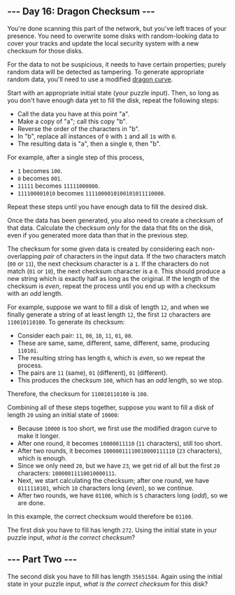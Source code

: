 --- Day 16: Dragon Checksum ---
-------------------------------

You're done scanning this part of the network, but you've left traces of your presence. You need to overwrite some disks with random-looking data to cover your tracks and update the local security system with a new checksum for those disks.


For the data to not be suspicious, it needs to have certain properties; purely random data will be detected as tampering. To generate appropriate random data, you'll need to use a modified [dragon curve](https://en.wikipedia.org/wiki/Dragon_curve).


Start with an appropriate initial state (your puzzle input). Then, so long as you don't have enough data yet to fill the disk, repeat the following steps:


* Call the data you have at this point "a".
* Make a copy of "a"; call this copy "b".
* Reverse the order of the characters in "b".
* In "b", replace all instances of `0` with `1` and all `1`s with `0`.
* The resulting data is "a", then a single `0`, then "b".


For example, after a single step of this process,


* `1` becomes `100`.
* `0` becomes `001`.
* `11111` becomes `11111000000`.
* `111100001010` becomes `1111000010100101011110000`.


Repeat these steps until you have enough data to fill the desired disk.


Once the data has been generated, you also need to create a checksum of that data. Calculate the checksum *only* for the data that fits on the disk, even if you generated more data than that in the previous step.


The checksum for some given data is created by considering each non-overlapping *pair* of characters in the input data. If the two characters match (`00` or `11`), the next checksum character is a `1`. If the characters do not match (`01` or `10`), the next checksum character is a `0`. This should produce a new string which is exactly half as long as the original. If the length of the checksum is *even*, repeat the process until you end up with a checksum with an *odd* length.


For example, suppose we want to fill a disk of length `12`, and when we finally generate a string of at least length `12`, the first `12` characters are `110010110100`. To generate its checksum:


* Consider each pair: `11`, `00`, `10`, `11`, `01`, `00`.
* These are same, same, different, same, different, same, producing `110101`.
* The resulting string has length `6`, which is *even*, so we repeat the process.
* The pairs are `11` (same), `01` (different), `01` (different).
* This produces the checksum `100`, which has an *odd* length, so we stop.


Therefore, the checksum for `110010110100` is `100`.


Combining all of these steps together, suppose you want to fill a disk of length `20` using an initial state of `10000`:


* Because `10000` is too short, we first use the modified dragon curve to make it longer.
* After one round, it becomes `10000011110` (`11` characters), still too short.
* After two rounds, it becomes `10000011110010000111110` (`23` characters), which is enough.
* Since we only need `20`, but we have `23`, we get rid of all but the first `20` characters: `10000011110010000111`.
* Next, we start calculating the checksum; after one round, we have `0111110101`, which `10` characters long (*even*), so we continue.
* After two rounds, we have `01100`, which is `5` characters long (*odd*), so we are done.


In this example, the correct checksum would therefore be `01100`.


The first disk you have to fill has length `272`. Using the initial state in your puzzle input, *what is the correct checksum*?


--- Part Two ---
----------------

The second disk you have to fill has length `35651584`. Again using the initial state in your puzzle input, *what is the correct checksum* for this disk?


